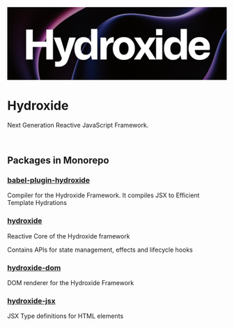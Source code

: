 <img src="./docs/hx.png" />

# Hydroxide

Next Generation Reactive JavaScript Framework.

<br/>

## Packages in Monorepo

### [babel-plugin-hydroxide](https://github.com/hydroxide-js/hydroxide/tree/main/packages/web/jsx-compiler)

Compiler for the Hydroxide Framework. It compiles JSX to Efficient Template Hydrations

### [hydroxide](https://github.com/hydroxide-js/hydroxide/tree/main/packages/core)

Reactive Core of the Hydroxide framework

Contains APIs for state management, effects and lifecycle hooks

### [hydroxide-dom](https://github.com/hydroxide-js/hydroxide/tree/main/packages/web/renderer)

DOM renderer for the Hydroxide Framework

### [hydroxide-jsx](https://github.com/hydroxide-js/hydroxide/tree/main/packages/web/jsx-types)

JSX Type definitions for HTML elements

<br/>
